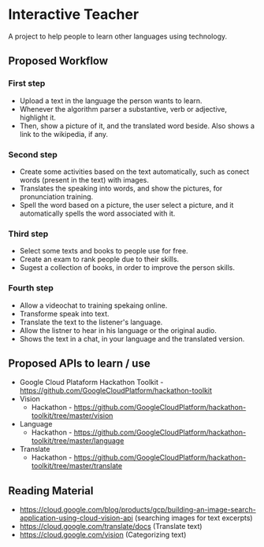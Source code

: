 # Interactive Teacher
A project to help people to learn other languages using technology.

## Proposed Workflow

### First step
- Upload a text in the language the person wants to learn.
- Whenever the algorithm parser a substantive, verb or adjective, highlight it.
- Then, show a picture of it, and the translated word beside. Also shows a link to the wikipedia, if any.

### Second step
- Create some activities based on the text automatically, such as conect words (present in the text) with images.
- Translates the speaking into words, and show the pictures, for pronunciation training.
- Spell the word based on a picture, the user select a picture, and it automatically spells the word associated with it.

### Third step
- Select some texts and books to people use for free.
- Create an exam to rank people due to their skills.
- Sugest a collection of books, in order to improve the person skills.

### Fourth step
- Allow a videochat to training spekaing online.
- Transforme speak into text.
- Translate the text to the listener's language.
- Allow the listner to hear in his language or the original audio.
- Shows the text in a chat, in your language and the translated version.

## Proposed APIs to learn / use
- Google Cloud Plataform Hackathon Toolkit - https://github.com/GoogleCloudPlatform/hackathon-toolkit
- Vision
  - Hackathon - https://github.com/GoogleCloudPlatform/hackathon-toolkit/tree/master/vision
- Language
  - Hackathon - https://github.com/GoogleCloudPlatform/hackathon-toolkit/tree/master/language
- Translate
  - Hackathon - https://github.com/GoogleCloudPlatform/hackathon-toolkit/tree/master/translate

## Reading Material
- https://cloud.google.com/blog/products/gcp/building-an-image-search-application-using-cloud-vision-api (searching images for text excerpts)
- https://cloud.google.com/translate/docs (Translate text)
- https://cloud.google.com/vision (Categorizing text)
